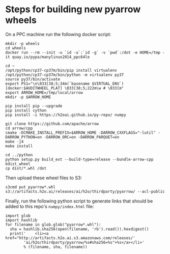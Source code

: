 # Steps for building new pyarrow wheels

On a PPC machine run the following docker script:
```
mkdir -p wheels 
cd wheels
docker run --rm --init -u `id -u`:`id -g` -v `pwd`:/dot -e HOME=/tmp -it quay.io/pypa/manylinux2014_ppc64le

cd ~
/opt/python/cp37-cp37m/bin/pip install virtualenv
/opt/python/cp37-cp37m/bin/python -m virtualenv py37
source py37/bin/activate
export PS1="\n\033[38;5;34m(`basename $VIRTUAL_ENV`) [docker:$AUDITWHEEL_PLAT] \033[38;5;222m\w # \033[m"
export ARROW_HOME=/tmp/local/arrow
mkdir -p $ARROW_HOME

pip install pip --upgrade
pip install cython
pip install -i https://h2oai.github.io/py-repo/ numpy

git clone https://github.com/apache/arrow
cd arrow/cpp
cmake -DCMAKE_INSTALL_PREFIX=$ARROW_HOME -DARROW_CXXFLAGS="-lutil" -DARROW_PYTHON=on -DARROW_ORC=on -DARROW_PARQUET=on
make -j4 
make install

cd ../python
python setup.py build_ext --build-type=release --bundle-arrow-cpp bdist_wheel
cp dist/*.whl /dot
```

Then upload these wheel files to S3:
```
s3cmd put pyarrow*.whl s3://artifacts.h2o.ai/releases/ai/h2o/thirdparty/pyarrow/ --acl-public
```

Finally, run the following python script to generate links that should be added to this repo's `numpy/index.html` file:
```
import glob
import hashlib
for filename in glob.glob("pyarrow*.whl"):
  sha = hashlib.sha256(open(filename, 'rb').read()).hexdigest()
  print('    <li><a href="http://artifacts.h2o.ai.s3.amazonaws.com/releases/'
        'ai/h2o/thirdparty/pyarrow/%s#sha256=%s">%s</a></li>'
        % (filename, sha, filename))
```
